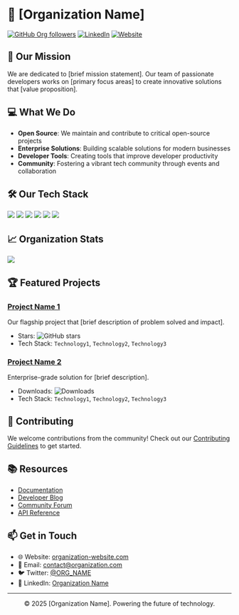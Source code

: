 # 🚀 [Organization Name]

[![GitHub Org followers](https://img.shields.io/github/followers/ORG_NAME?label=Follow&style=social)](https://github.com/ORG_NAME)
[![LinkedIn](https://img.shields.io/badge/-LinkedIn-blue?style=flat&logo=Linkedin&logoColor=white)](https://linkedin.com/company/ORG_NAME)
[![Website](https://img.shields.io/badge/-Website-gray?style=flat&logo=google-chrome&logoColor=white)](https://your-website.com)

## 🎯 Our Mission
We are dedicated to [brief mission statement]. Our team of passionate developers works on [primary focus areas] to create innovative solutions that [value proposition].

## 💻 What We Do
- **Open Source**: We maintain and contribute to critical open-source projects
- **Enterprise Solutions**: Building scalable solutions for modern businesses
- **Developer Tools**: Creating tools that improve developer productivity
- **Community**: Fostering a vibrant tech community through events and collaboration

## 🛠️ Our Tech Stack
![](https://img.shields.io/badge/Backend-Go-informational?style=flat&logo=go&logoColor=white&color=2bbc8a)
![](https://img.shields.io/badge/Frontend-React-informational?style=flat&logo=react&logoColor=white&color=2bbc8a)
![](https://img.shields.io/badge/Cloud-AWS-informational?style=flat&logo=amazon-aws&logoColor=white&color=2bbc8a)
![](https://img.shields.io/badge/Database-PostgreSQL-informational?style=flat&logo=postgresql&logoColor=white&color=2bbc8a)
![](https://img.shields.io/badge/CI/CD-GitHub_Actions-informational?style=flat&logo=github-actions&logoColor=white&color=2bbc8a)
![](https://img.shields.io/badge/Container-Kubernetes-informational?style=flat&logo=kubernetes&logoColor=white&color=2bbc8a)

## 📈 Organization Stats

<a href="https://github.com/ORG_NAME">
  <img align="center" src="https://github-readme-stats.vercel.app/api/top-langs/?username=Ronin-Development-Official&hide=java,html,tex&title_color=ffffff&text_color=c9cacc&icon_color=2bbc8a&bg_color=1d1f21&langs_count=6" />
</a>

## 🏆 Featured Projects

### [Project Name 1](https://github.com/ORG_NAME/project1)
Our flagship project that [brief description of problem solved and impact]. 
- Stars: ![GitHub stars](https://img.shields.io/github/stars/ORG_NAME/project1?style=social)
- Tech Stack: `Technology1`, `Technology2`, `Technology3`

### [Project Name 2](https://github.com/ORG_NAME/project2)
Enterprise-grade solution for [brief description].
- Downloads: ![Downloads](https://img.shields.io/github/downloads/ORG_NAME/project2/total)
- Tech Stack: `Technology1`, `Technology2`, `Technology3`

## 🤝 Contributing
We welcome contributions from the community! Check out our [Contributing Guidelines](https://github.com/ORG_NAME/.github/CONTRIBUTING.md) to get started.

## 📚 Resources
- [Documentation](https://docs.ORG_NAME.com)
- [Developer Blog](https://blog.ORG_NAME.com)
- [Community Forum](https://community.ORG_NAME.com)
- [API Reference](https://api.ORG_NAME.com)

## 📫 Get in Touch
- 🌐 Website: [organization-website.com](https://organization-website.com)
- 📧 Email: contact@organization.com
- 🐦 Twitter: [@ORG_NAME](https://twitter.com/ORG_NAME)
- 💼 LinkedIn: [Organization Name](https://linkedin.com/company/ORG_NAME)

---

<p align="center">© 2025 [Organization Name]. Powering the future of technology.</p>
